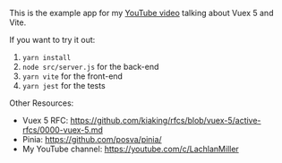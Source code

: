 This is the example app for my [YouTube video](https://youtu.be/l1AkkVEa4ZM) talking about Vuex 5 and Vite. 

If you want to try it out:

1. `yarn install`
2. `node src/server.js` for the back-end
3. `yarn vite` for the front-end
4. `yarn jest` for the tests

Other Resources:

- Vuex 5 RFC: https://github.com/kiaking/rfcs/blob/vuex-5/active-rfcs/0000-vuex-5.md
- Pinia: https://github.com/posva/pinia/
- My YouTube channel: https://youtube.com/c/LachlanMiller

